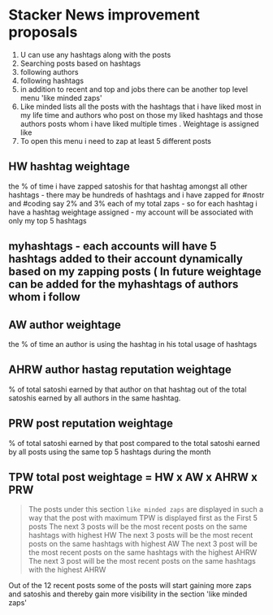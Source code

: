 # Stacker News improvement proposals

1. U can use any hashtags along with the posts
2. Searching posts based on hashtags
3. following authors 
4. following hashtags
5. in addition to recent and top and jobs there can be another top level menu 'like minded zaps'
6. Like minded lists all the posts with the hashtags that i have liked most in my life time and authors who post on those my liked hashtags and those authors posts whom i have liked multiple times . Weightage is assigned like 
7. To open this menu i need to zap at least 5 different posts


## HW hashtag weightage

the % of time i have zapped satoshis for that hashtag amongst all other hashtags - there may be hundreds of hashtags and i have zapped for  #nostr and #coding say 2% and 3% each of my total zaps - so for each hashtag i have a hashtag weightage assigned - my account will be associated with only my top 5 hashtags 

## myhashtags - each accounts will have 5 hashtags added to their account dynamically based on my zapping posts ( In future weightage can be added for the myhashtags of authors whom i follow 

## AW author weightage 

the % of time an author is using the hashtag in his total usage of hashtags 

## AHRW author hastag reputation weightage

% of total satoshi earned by that author on that hashtag out of the total satoshis earned by all authors in the same hashtag.

## PRW post reputation weightage

% of total satoshi earned by that post compared to the total satoshi earned by all posts using the same top 5 hashtags during the month

## TPW total post weightage = HW x AW x AHRW x PRW

> The posts under this section `like minded zaps` are displayed in such a way that the post with maximum TPW is displayed first as the First 5 posts
> The next 3 posts will be the most recent posts on the same hashtags with highest HW 
> The next 3 posts will be the most recent posts  on the same hashtags with highest AW 
> The next 3 post will be the most recent posts on the same hashtags with the highest AHRW
> The next 3 post will be the most recent posts on the same hashtags with the highest AHRW

Out of the 12 recent posts some of the posts will start gaining more zaps and satoshis and thereby gain more visibility in the section 'like minded zaps' 
